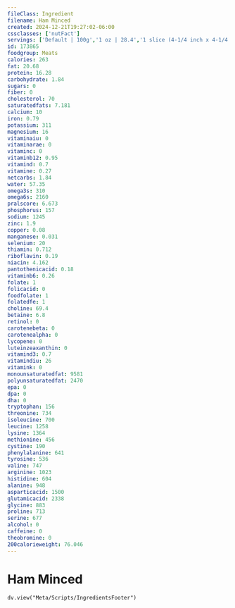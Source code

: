 ```yaml
---
fileClass: Ingredient
filename: Ham Minced
created: 2024-12-21T19:27:02-06:00
cssclasses: ['nutFact']
servings: ['Default | 100g','1 oz | 28.4','1 slice (4-1/4 inch x 4-1/4 inch x 1/16 inch) | 21']
id: 173865
foodgroup: Meats
calories: 263
fat: 20.68
protein: 16.28
carbohydrate: 1.84
sugars: 0
fiber: 0
cholesterol: 70
saturatedfats: 7.181
calcium: 10
iron: 0.79
potassium: 311
magnesium: 16
vitaminaiu: 0
vitaminarae: 0
vitaminc: 0
vitaminb12: 0.95
vitamind: 0.7
vitamine: 0.27
netcarbs: 1.84
water: 57.35
omega3s: 310
omega6s: 2160
pralscore: 6.673
phosphorus: 157
sodium: 1245
zinc: 1.9
copper: 0.08
manganese: 0.031
selenium: 20
thiamin: 0.712
riboflavin: 0.19
niacin: 4.162
pantothenicacid: 0.18
vitaminb6: 0.26
folate: 1
folicacid: 0
foodfolate: 1
folatedfe: 1
choline: 69.4
betaine: 6.8
retinol: 0
carotenebeta: 0
carotenealpha: 0
lycopene: 0
luteinzeaxanthin: 0
vitamind3: 0.7
vitamindiu: 26
vitamink: 0
monounsaturatedfat: 9581
polyunsaturatedfat: 2470
epa: 0
dpa: 0
dha: 0
tryptophan: 156
threonine: 734
isoleucine: 700
leucine: 1258
lysine: 1364
methionine: 456
cystine: 190
phenylalanine: 641
tyrosine: 536
valine: 747
arginine: 1023
histidine: 604
alanine: 948
asparticacid: 1500
glutamicacid: 2338
glycine: 883
proline: 713
serine: 677
alcohol: 0
caffeine: 0
theobromine: 0
200calorieweight: 76.046
---
```


# Ham Minced

```dataviewjs
dv.view("Meta/Scripts/IngredientsFooter")
```